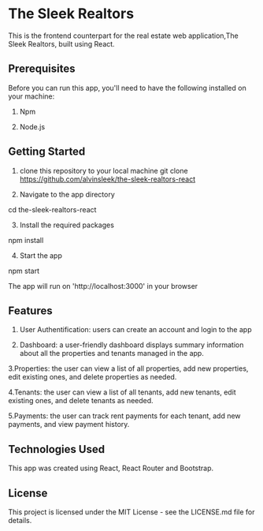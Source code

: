 # The Sleek Realtors

This is the  frontend counterpart for the real estate web application,The Sleek Realtors, built using React.

## Prerequisites
Before you can run this app, you'll need to have the following installed on your machine:

1. Npm

2. Node.js 
## Getting Started
1. clone this repository to your local machine
    git clone https://github.com/alvinsleek/the-sleek-realtors-react

2. Navigate to the app directory

cd the-sleek-realtors-react

3. Install the required packages

npm install

4. Start the app

npm start

The app will run on 'http://localhost:3000' in your browser

## Features

1. User Authentification: users can create an account and login to the app

2. Dashboard: a user-friendly dashboard displays summary information about all the properties and tenants managed in the app.

3.Properties: the user can view a list of all properties, add new properties, edit existing ones, and delete properties as needed.

4.Tenants: the user can view a list of all tenants, add new tenants, edit existing ones, and delete tenants as needed.

5.Payments: the user can track rent payments for each tenant, add new payments, and view payment history.

## Technologies Used

This app was created using React, React Router and Bootstrap.

## License
This project is licensed under the MIT License - see the LICENSE.md file for details.

